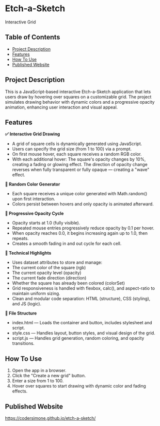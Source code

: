 # Etch-a-Sketch

Interactive Grid

## Table of Contents

-   [Project Description](#project-description)
-   [Features](#features)
-   [How To Use](#how-to-use)
-   [Рublished Website](#published-website)

## Project Description

This is a JavaScript-based interactive Etch-a-Sketch application that lets users draw by hovering over squares on a customizable grid.
The project simulates drawing behavior with dynamic colors and a progressive opacity animation, enhancing user interaction and visual appeal.

## Features

**✅ Interactive Grid Drawing**

-   A grid of square cells is dynamically generated using JavaScript.
-   Users can specify the grid size (from 1 to 100) via a prompt.
-   On first mouse hover, each square receives a random RGB color.
-   With each additional hover:
    The square's opacity changes by 10%, creating a fading or glowing effect.
    The direction of opacity change reverses when fully transparent or fully opaque — creating a "wave" effect.

**🎨 Random Color Generator**

-   Each square receives a unique color generated with Math.random() upon first interaction.
-   Colors persist between hovers and only opacity is animated afterward.

**🔁 Progressive Opacity Cycle**

-   Opacity starts at 1.0 (fully visible).
-   Repeated mouse entries progressively reduce opacity by 0.1 per hover.
-   When opacity reaches 0.0, it begins increasing again up to 1.0, then repeats.
-   Creates a smooth fading in and out cycle for each cell.

**🧠 Technical Highlights**

-   Uses dataset attributes to store and manage:
-   The current color of the square (rgb)
-   The current opacity level (opacity)
-   The current fade direction (direction)
-   Whether the square has already been colored (colorSet)
-   Grid responsiveness is handled with flexbox, calc(), and aspect-ratio to maintain uniform sizing.
-   Clean and modular code separation: HTML (structure), CSS (styling), and JS (logic).

**📁 File Structure**

-   index.html — Loads the container and button, includes stylesheet and script.
-   style.css — Handles layout, button styles, and visual design of the grid.
-   script.js — Handles grid generation, random coloring, and opacity transitions.

## How To Use

1. Open the app in a browser.
2. Click the "Create a new grid" button.
3. Enter a size from 1 to 100.
4. Hover over squares to start drawing with dynamic color and fading effects.

## Рublished Website

https://codersimone.github.io/etch-a-sketch/
